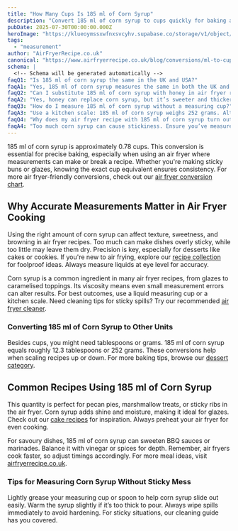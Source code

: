 ```yaml
---
title: "How Many Cups Is 185 ml of Corn Syrup"
description: "Convert 185 ml of corn syrup to cups quickly for baking and air fryer recipes. Perfect measurements every time!"
pubDate: 2025-07-30T00:00:00.000Z
heroImage: "https://klueoymssxwfnxsvcyhv.supabase.co/storage/v1/object/public/Shmucket/how-many-cups-is-185-ml-of-corn-syrup.webp"
tags:
  - "measurement"
author: "AirFryerRecipe.co.uk"
canonical: "https://www.airfryerrecipe.co.uk/blog/conversions/ml-to-cups/how-many-cups-is-185-ml-of-corn-syrup"
schema: |
  <!-- Schema will be generated automatically -->
faqQ1: "Is 185 ml of corn syrup the same in the UK and USA?"
faqA1: "Yes, 185 ml of corn syrup measures the same in both the UK and USA. However, cup sizes differ slightly (UK cups are 284 ml vs. US 240 ml), so always specify which standard you're using. For air fryer recipes, stick to metric for precision."
faqQ2: "Can I substitute 185 ml of corn syrup with honey in air fryer recipes?"
faqA2: "Yes, honey can replace corn syrup, but it’s sweeter and thicker. Use 160 ml of honey instead of 185 ml corn syrup, and reduce baking temps by 10°C to prevent burning. Check our dessert category for honey-based recipes."
faqQ3: "How do I measure 185 ml of corn syrup without a measuring cup?"
faqA3: "Use a kitchen scale: 185 ml of corn syrup weighs 252 grams. Alternatively, 12 level tablespoons equal roughly 185 ml. For accuracy, invest in a liquid measuring cup—it’s a game-changer for air fryer cooking."
faqQ4: "Why does my air fryer recipe with 185 ml of corn syrup turn out too sticky?"
faqA4: "Too much corn syrup can cause stickiness. Ensure you’ve measured correctly (0.78 cups) and balance it with dry ingredients. If issues persist, reduce syrup by 10% and extend cooking time slightly for better texture."
---
```

<p>185 ml of corn syrup is approximately 0.78 cups. This conversion is essential for precise baking, especially when using an air fryer where measurements can make or break a recipe. Whether you're making sticky buns or glazes, knowing the exact cup equivalent ensures consistency. For more air fryer-friendly conversions, check out our <a href=https://www.airfryerrecipe.co.uk/air-fryer-conversion-chart>air fryer conversion chart</a>.</p>  

<h2>Why Accurate Measurements Matter in Air Fryer Cooking</h2>  
<p>Using the right amount of corn syrup can affect texture, sweetness, and browning in air fryer recipes. Too much can make dishes overly sticky, while too little may leave them dry. Precision is key, especially for desserts like cakes or cookies. If you're new to air frying, explore our <a href=https://www.airfryerrecipe.co.uk/recipes>recipe collection</a> for foolproof ideas. Always measure liquids at eye level for accuracy.</p>  

<p>Corn syrup is a common ingredient in many air fryer recipes, from glazes to caramelised toppings. Its viscosity means even small measurement errors can alter results. For best outcomes, use a liquid measuring cup or a kitchen scale. Need cleaning tips for sticky spills? Try our recommended <a href=https://www.airfryerrecipe.co.uk/air-fryer-cleaner>air fryer cleaner</a>.</p>  

<h3>Converting 185 ml of Corn Syrup to Other Units</h3>  
<p>Besides cups, you might need tablespoons or grams. 185 ml of corn syrup equals roughly 12.3 tablespoons or 252 grams. These conversions help when scaling recipes up or down. For more baking tips, browse our <a href=https://www.airfryerrecipe.co.uk/recipe-category/dessert>dessert category</a>.</p>  

<h2>Common Recipes Using 185 ml of Corn Syrup</h2>  
<p>This quantity is perfect for pecan pies, marshmallow treats, or sticky ribs in the air fryer. Corn syrup adds shine and moisture, making it ideal for glazes. Check out our <a href=https://www.airfryerrecipe.co.uk/recipe-category/cakes>cake recipes</a> for inspiration. Always preheat your air fryer for even cooking.</p>  

<p>For savoury dishes, 185 ml of corn syrup can sweeten BBQ sauces or marinades. Balance it with vinegar or spices for depth. Remember, air fryers cook faster, so adjust timings accordingly. For more meal ideas, visit <a href=https://www.airfryerrecipe.co.uk>airfryerrecipe.co.uk</a>.</p>  

<h3>Tips for Measuring Corn Syrup Without Sticky Mess</h3>  
<p>Lightly grease your measuring cup or spoon to help corn syrup slide out easily. Warm the syrup slightly if it’s too thick to pour. Always wipe spills immediately to avoid hardening. For sticky situations, our cleaning guide has you covered.</p>
